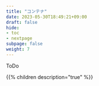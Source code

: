 ```yaml
---
title: "コンテナ"
date: 2023-05-30T18:49:21+09:00
draft: false
hide:
- toc
- nextpage
subpage: false
weight: 7
---
```


ToDo

<!--more-->

{{% children description="true"   %}}